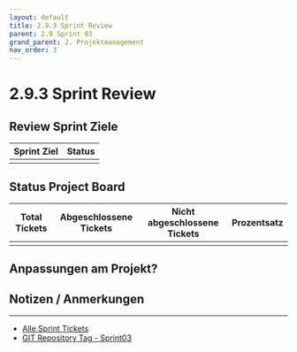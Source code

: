 ```yaml
---
layout: default
title: 2.9.3 Sprint Review
parent: 2.9 Sprint 03
grand_parent: 2. Projektmanagement
nav_order: 3
---
```


# 2.9.3 Sprint Review

## Review Sprint Ziele

| **Sprint Ziel** | **Status** |
| --------------- | ---------- |
|                 |            |

## Status Project Board

| **Total Tickets** | **Abgeschlossene Tickets** | **Nicht abgeschlossene Tickets** | **Prozentsatz** |
| :---------------: | -------------------------- | -------------------------------- | --------------- |
|                   |                            |                                  |                 |

## Anpassungen am Projekt?

## Notizen / Anmerkungen

---

- [Alle Sprint Tickets](https://github.com/orgs/Cloud-native-engineering/projects/3/views/1?filterQuery=sprint%3A%22Sprint+3%22)
- [GIT Repository Tag - Sprint03](https://github.com/Cloud-native-engineering/sem01_aws/releases/tag/sprint-03)
